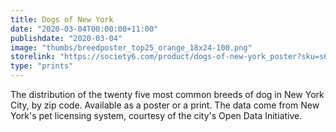```yaml
---
title: Dogs of New York
date: "2020-03-04T00:00:00+11:00"
publishdate: "2020-03-04"
image: "thumbs/breedposter_top25_orange_18x24-100.png"
storelink: "https://society6.com/product/dogs-of-new-york_poster?sku=s6-13429904p66a213v756"
type: "prints"
---
```


The distribution of the twenty five most common breeds of dog in New York City, by zip code. Available as a poster or a print. The data come from New York's pet licensing system, courtesy of the city's Open Data Initiative.
